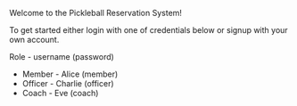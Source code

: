 Welcome to the Pickleball Reservation System!

To get started either login with one of credentials below or signup with your own account.

Role - username (password)
- Member - Alice (member)
- Officer - Charlie (officer)
- Coach - Eve (coach)
